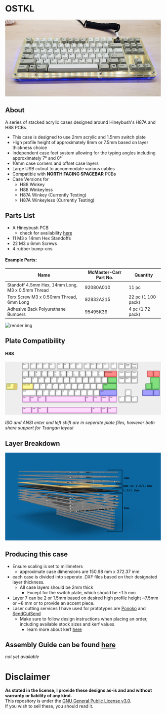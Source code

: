 # OSTKL
![render img](https://github.com/audrentis/OSTKL/blob/main/doc/example.jpg)

## About
A series of stacked acrylic cases designed around Hineybush's H87A and H88 PCBs.

* This case is designed to use 2mm acrylic and 1.5mm  switch plate 
* High profile height of approximately 8mm or 7.5mm based on layer thickness choice
* Independent case feet system allowing for the typing angles including approximately 7° and 0°
* 10mm case corners and offset case layers 
* Large USB cutout to accommodate various cables 
* Compatible with **NORTH FACING SPACEBAR** PCBs
* Case Versions for 
    * H88 Winkey
    * H88 Winkeyless
    * H87A Winkey (Currently Testing)
    * H87A Winkeyless (Currently Testing)

## Parts List
* A Hineybush PCB 
    * check for availability [here](https://hineybush.com/)
* 11 M3 x 14mm Hex Standoffs
* 22 M3 x 6mm Screws
* 4 rubber bump-ons 

#### Example Parts: 
Name | McMaster-Carr Part No. | Quantity
-|-|-
Standoff 4.5mm Hex, 14mm Long, M3 x 0.5mm Thread | 92080A010 | 11 pc 
Torx Screw M3 x 0.50mm Thread, 6mm Long | 92832A215 | 22 pc (1 100 pack)
Adhesive Back Polyurethane Bumpers | 95495K39 | 4 pc (1 72 pack)


![render img](https://github.com/audrentis/OSTKL/blob/main/doc/example2.jpg) 

## Plate Compatibility  
<!--#### H87A
![render img](https://github.com/audrentis/OSTKL/blob/main/doc/h87a.png)_-->
#### H88
![render img](https://github.com/audrentis/OSTKL/blob/main/doc/h88.png)

*ISO and ANSI enter and left shift are in seperate plate files, however both share support for Tsangan layout* 

## Layer Breakdown 
![render img](https://github.com/audrentis/OSTKL/blob/main/doc/layerbreak.png)

## Producing this case 
* Ensure scaling is set to millimeters 
    * approximate case dimensions are 150.98 mm x 372.37 mm
* each case is divided into seperate .DXF files based on their designated layer thickness. 
    * All case layers should be 2mm thick 
        * Except for the switch plate, which should be ~1.5 mm
* Layer 7 can be 2 or 1.5mm based on desired high profile height ~7.5mm or ~8 mm or to provide an accent piece. 
* Laser cutting services I have used for prototypes are [Ponoko](https://www.ponoko.com/) and [SendCutSend](https://sendcutsend.com/) 
    * Make sure to follow design instructions when placing an order, including available stock sizes and kerf values. 
        * learn more about kerf [here](http://www.cutlasercut.com/resources/tips-and-advice/what-is-laser-kerf#:~:text=in%20a%20drawing-,What%20does%20kerf%20mean%3F,type%20and%20other%20conditional%20factors.)

## Assembly Guide can be found [here](https://github.com/audrentis/OSTKL/blob/main/doc/guide.pdf)
*not yet available* 

# Disclaimer
**As stated in the license, I provide these designs as-is and and without warranty or liability of any kind.**  
This repository is under the [GNU General Public License v3.0](https://github.com/audrentis/OSTKL/blob/main/LICENSE).  
If you wish to sell these, you should read it. 
